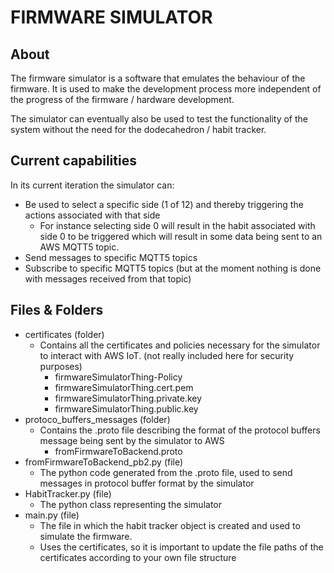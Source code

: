 # FIRMWARE SIMULATOR
## About
The firmware simulator is a software that emulates the behaviour of the firmware. It is used to make the development process more independent of the progress of the firmware / hardware development. 

The simulator can eventually also be used to test the functionality of the system without the need for the dodecahedron / habit tracker.

## Current capabilities
In its current iteration the simulator can:
- Be used to select a specific side (1 of 12) and thereby triggering the actions associated with that side
    - For instance selecting side 0 will result in the habit associated with side 0 to be triggered which will result in some data being sent to an AWS MQTT5 topic.
- Send messages to specific MQTT5 topics
- Subscribe to specific MQTT5 topics (but at the moment nothing is done with messages received from that topic)

## Files & Folders
- certificates (folder)
    - Contains all the certificates and policies necessary for the simulator to interact with AWS IoT. (not really included here for security purposes)
        - firmwareSimulatorThing-Policy
        - firmwareSimulatorThing.cert.pem
        - firmwareSimulatorThing.private.key
        - firmwareSimulatorThing.public.key
- protoco_buffers_messages (folder)
    - Contains the .proto file describing the format of the protocol buffers message being sent by the simulator to AWS
        - fromFirmwareToBackend.proto
- fromFirmwareToBackend_pb2.py (file)
    - The python code generated from the .proto file, used to send messages in protocol buffer format by the simulator
- HabitTracker.py (file)
    - The python class representing the simulator
- main.py (file)
    - The file in which the habit tracker object is created and used to simulate the firmware.
    - Uses the certificates, so it is important to update the file paths of the certificates according to your own file structure 